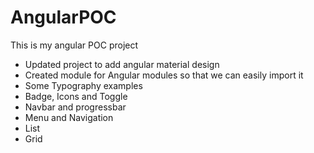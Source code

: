 # AngularPOC

This is my angular POC project

- Updated project to add angular material design 
- Created module for Angular modules so that we can easily import it
- Some Typography examples
- Badge, Icons and Toggle
- Navbar and progressbar
- Menu and Navigation
- List
- Grid